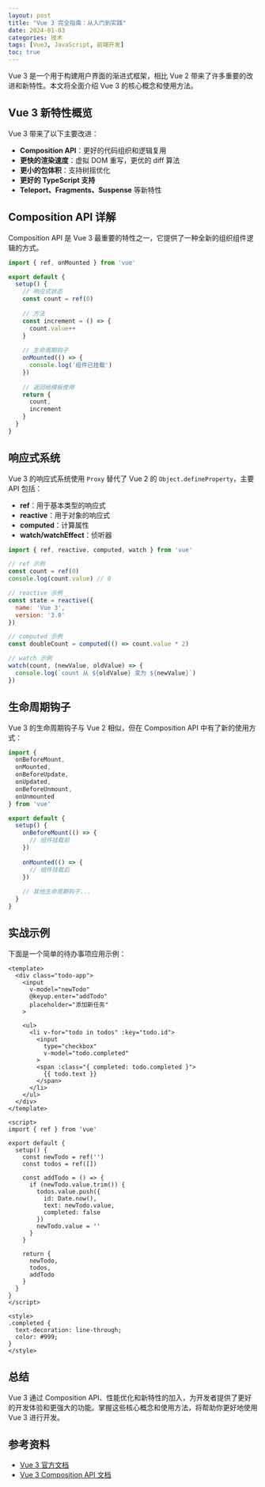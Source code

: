 ```yaml
---
layout: post
title: "Vue 3 完全指南：从入门到实践"
date: 2024-01-03
categories: 技术
tags: [Vue3, JavaScript, 前端开发]
toc: true
---
```


Vue 3 是一个用于构建用户界面的渐进式框架，相比 Vue 2 带来了许多重要的改进和新特性。本文将全面介绍 Vue 3 的核心概念和使用方法。


## Vue 3 新特性概览

Vue 3 带来了以下主要改进：

- **Composition API**：更好的代码组织和逻辑复用
- **更快的渲染速度**：虚拟 DOM 重写，更优的 diff 算法
- **更小的包体积**：支持树摇优化
- **更好的 TypeScript 支持**
- **Teleport、Fragments、Suspense** 等新特性

## Composition API 详解

Composition API 是 Vue 3 最重要的特性之一，它提供了一种全新的组织组件逻辑的方式。

```javascript
import { ref, onMounted } from 'vue'

export default {
  setup() {
    // 响应式状态
    const count = ref(0)
    
    // 方法
    const increment = () => {
      count.value++
    }
    
    // 生命周期钩子
    onMounted(() => {
      console.log('组件已挂载')
    })
    
    // 返回给模板使用
    return {
      count,
      increment
    }
  }
}
```

## 响应式系统

Vue 3 的响应式系统使用 `Proxy` 替代了 Vue 2 的 `Object.defineProperty`，主要 API 包括：

- **ref**：用于基本类型的响应式
- **reactive**：用于对象的响应式
- **computed**：计算属性
- **watch/watchEffect**：侦听器

```javascript
import { ref, reactive, computed, watch } from 'vue'

// ref 示例
const count = ref(0)
console.log(count.value) // 0

// reactive 示例
const state = reactive({
  name: 'Vue 3',
  version: '3.0'
})

// computed 示例
const doubleCount = computed(() => count.value * 2)

// watch 示例
watch(count, (newValue, oldValue) => {
  console.log(`count 从 ${oldValue} 变为 ${newValue}`)
})
```

## 生命周期钩子

Vue 3 的生命周期钩子与 Vue 2 相似，但在 Composition API 中有了新的使用方式：

```javascript
import {
  onBeforeMount,
  onMounted,
  onBeforeUpdate,
  onUpdated,
  onBeforeUnmount,
  onUnmounted
} from 'vue'

export default {
  setup() {
    onBeforeMount(() => {
      // 组件挂载前
    })
    
    onMounted(() => {
      // 组件挂载后
    })
    
    // 其他生命周期钩子...
  }
}
```

## 实战示例

下面是一个简单的待办事项应用示例：

```vue
<template>
  <div class="todo-app">
    <input 
      v-model="newTodo" 
      @keyup.enter="addTodo"
      placeholder="添加新任务"
    >
    
    <ul>
      <li v-for="todo in todos" :key="todo.id">
        <input 
          type="checkbox" 
          v-model="todo.completed"
        >
        <span :class="{ completed: todo.completed }">
          {{ todo.text }}
        </span>
      </li>
    </ul>
  </div>
</template>

<script>
import { ref } from 'vue'

export default {
  setup() {
    const newTodo = ref('')
    const todos = ref([])
    
    const addTodo = () => {
      if (newTodo.value.trim()) {
        todos.value.push({
          id: Date.now(),
          text: newTodo.value,
          completed: false
        })
        newTodo.value = ''
      }
    }
    
    return {
      newTodo,
      todos,
      addTodo
    }
  }
}
</script>

<style>
.completed {
  text-decoration: line-through;
  color: #999;
}
</style>
```

## 总结

Vue 3 通过 Composition API、性能优化和新特性的加入，为开发者提供了更好的开发体验和更强大的功能。掌握这些核心概念和使用方法，将帮助你更好地使用 Vue 3 进行开发。

## 参考资料

- [Vue 3 官方文档](https://v3.vuejs.org/)
- [Vue 3 Composition API 文档](https://v3.vuejs.org/guide/composition-api-introduction.html)

